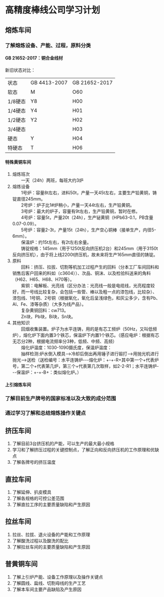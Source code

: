 # 高精度棒线公司学习计划
## 熔炼车间 
### 了解熔炼设备、产能、过程，原料分类
#### GB 21652-2017：铜合金线材
新旧状态对比：  
<table>
    <tr>
        <td>状态</td>
		<td>GB 4413-2007</td>
		<td>GB 21652-2017</td>
    </tr>
    <tr>
        <td>软态</td>
		<td>M</td>
		<td>O60</td>
    </tr>
    <tr>
        <td>1/8硬态</td>
		<td>Y8</td>
		<td>H00</td>
    </tr>
    <tr>
        <td>1/4硬态</td>
		<td>Y4</td>
		<td>H01</td>
    </tr>
    <tr>
        <td>1/2硬态</td>
		<td>Y2</td>
		<td>H02</td>
    </tr>
    <tr>
        <td>3/4硬态</td>
		<td></td>
		<td>H03</td>
    </tr>
    <tr>
        <td>硬态</td>
		<td>Y</td>
		<td>H04</td>
    </tr>
    <tr>
        <td>特硬态</td>
		<td>T</td>
		<td>H06</td>
    </tr>	
</table>
  
#### 特殊黄铜车间  
1. 熔炼班次  
&emsp;&emsp;一天（24h）两班，每班大约3炉  
2. 熔炼设备   
&emsp;&emsp;1号炉：容量8t左右，进料50t，产量一天45t左右，主要生产铅黄铜，铸锭直径245mm。  
&emsp;&emsp;2号炉：炉子比1#炉稍小，产量一天44t左右，生产铅黄铜。  
&emsp;&emsp;3号炉：最大的炉子，容量有9t左右，生产铅黄铜，暂时在修。  
&emsp;&emsp;4号炉：容量5t，产量20t（24h），生产铋黄铜（HPb63-0.1，PB含量0.07-0.09）。  
&emsp;&emsp;5号炉：容量2-3t，产量15t（24h），生产空心铜棒（接单生产，内径5-6mm）。  
&emsp;&emsp;保温炉：约15t左右，有2t左右余量。  
&emsp;&emsp;铸锭规格：145mm（用于1250t反向挤压机2台）和245mm（用于3150t反向挤压机），由于将上线2200t挤压机，故未来将生产165mm直径的铸锭。    
3. 原料  
&emsp;&emsp;回料：挤压、拉拔、切割等机加工过程产生的回料（分本工厂车间回料和销售后客户回来的料如（c3604））、次品、铜沫、以及检验科送来的角料（H62、H65、H68、H70等）。  
&emsp;&emsp;紫铜：电解板、光亮线（区分办法：光亮线一般是电缆线，光亮程度较好，而一号线比较复杂，会包括一些管、棒以及粗一点的漆包线，比较杂）、漆包线、1号铜、2号铜（根据氧化，氧化后呈浅绿色，和灰尘多少，含有Pb、Al、Fe、漆等杂质）（大多为线产品）。  
&emsp;&emsp;复杂黄铜回料：cw713。  
&emsp;&emsp;Zn块，Pb块，Bi块，Sn块。  
4. 其他知识  
&emsp;&emsp;回烟收集装置。炉子为水平连铸，用的是有芯工频炉（50Hz，又叫低频炉），熔化炉下面内置3个铁芯，保温炉下内置1个铁芯。（感应电炉：根据有芯无芯分2种，根据电流频率分3种，低频、中频、高频）  
&emsp;&emsp;熔化炉温度：1030-1090摄氏度，保温炉温度：  
&emsp;&emsp;抽样检测:炉水倒入模具-->冷却后倒出再用锤子进行锻打-->用抛光机进行抛光-->送检（送检编号：水平连铸炉---熔化炉：+-+-R+其中第一个+代表炉号，第二个+代表第几炉，第三个+代表第几次取样，如2-2-R1；水平连铸炉---保温炉：+-+-B+：类似熔化炉。）
#### 上引熔炼车间

### 了解目前生产牌号的国家标准以及大致的成分范围
### 通过学习了解和总结熔炼操作关键点
## 挤压车间
1. 了解目前3台挤压机的产能，可以生产的最大最小规格
2. 学习和了解挤压过程的关键控制点，了解正向和反向挤压机的工作原理和优缺点
3. 了解各牌号的挤压温度
## 直拉车间
1. 了解延伸、扒皮模具
2. 了解各规格的可控公差范围
3. 了解直拉工序的主要质量缺陷和产生原因
## 拉丝车间
1. 拉丝、拉拔、退火设备的产能和工作原理
2. 了解酸洗过程以及酸洗的配比
3. 了解拉丝车间的主要质量缺陷和产生原因
## 普黄铜车间
1. 了解上引炉产能、设备工作原理以及操作关键点
2. 了解圆线、扁线、切割母线的生产工艺
3. 了解本车间主要产品缺陷及产生原因


<head>
<link rel="stylesheet" href="https://github.com/ZhSMM/mygit/tree/master/my-css-set/markdone.css" type="text/css" />
</head> 
